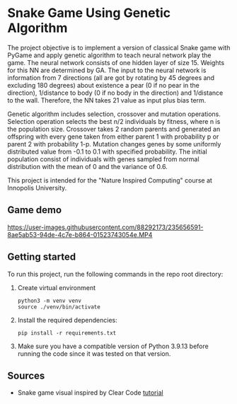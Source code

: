 # Snake Game Using Genetic Algorithm

The project objective is to implement a version of classical Snake game with PyGame and apply genetic algorithm to teach neural network play the game. The neural network consists of one hidden layer of size 15. Weights for this NN are determined by GA. The input to the neural network is information from 7 directions (all are got by rotating by 45 degrees and excluding 180 degrees) about existence a pear (0 if no pear in the direction), 1/distance to body (0 if no body in the direction) and 1/distance to the wall. Therefore, the NN takes 21 value as input plus bias term. 

Genetic algorithm includes selection, crossover and mutation operations. Selection operation selects the best n/2 individuals by fitness, where n is the population size. Crossover takes 2 random parents and generated an offspring with every gene taken from either parent 1 with probability p or parent 2 with probability 1-p. Mutation changes genes by some uniformly distributed value from -0.1 to 0.1 with specified probability. The initial population consist of individuals with genes sampled from normal distribution with the mean of 0 and the variance of 0.6.


This project is intended for the "Nature Inspired Computing" course at Innopolis University.

## Game demo


https://user-images.githubusercontent.com/88292173/235656591-8ae5ab53-94de-4c7e-b864-01523743054e.MP4


## Getting started
To run this project, run the following commands in the repo root directory:
1. Create virtual environment
    ```
    python3 -m venv venv
    source ./venv/bin/activate
    ```
2. Install the required dependencies:
    ```
    pip install -r requirements.txt
    ```
3. Make sure you have a compatible version of Python 3.9.13 before running the code since it was tested on that version.


## Sources
- Snake game visual inspired by Clear Code [tutorial](https://www.youtube.com/watch?app=desktop&v=QFvqStqPCRU&pp=ygUMUHlnYW1lIHNuYWtl)
